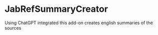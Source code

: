 # JabRefSummaryCreator
Using ChatGPT integrated this add-on creates english summaries of the sources
